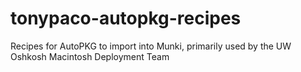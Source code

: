 # tonypaco-autopkg-recipes
Recipes for AutoPKG to import into Munki, primarily used by the UW Oshkosh Macintosh Deployment Team
